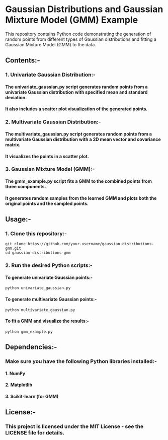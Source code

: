 # Gaussian Distributions and Gaussian Mixture Model (GMM) Example
This repository contains Python code demonstrating the generation of random points from different types of Gaussian distributions and fitting a Gaussian Mixture Model (GMM) to the data.

## Contents:- 
### 1. Univariate Gaussian Distribution:-
#### The univariate_gaussian.py script generates random points from a univariate Gaussian distribution with specified mean and standard deviation.
#### It also includes a scatter plot visualization of the generated points.
### 2. Multivariate Gaussian Distribution:-
#### The multivariate_gaussian.py script generates random points from a multivariate Gaussian distribution with a 2D mean vector and covariance matrix.
#### It visualizes the points in a scatter plot.
### 3. Gaussian Mixture Model (GMM):-
#### The gmm_example.py script fits a GMM to the combined points from three components.
#### It generates random samples from the learned GMM and plots both the original points and the sampled points.
## Usage:-
### 1. Clone this repository:-
` git clone https://github.com/your-username/gaussian-distributions-gmm.git ` <br>
` cd gaussian-distributions-gmm `

### 2. Run the desired Python scripts:-
#### To generate univariate Gaussian points:-
` python univariate_gaussian.py `
#### To generate multivariate Gaussian points:-
` python multivariate_gaussian.py `

#### To fit a GMM and visualize the results:-
` python gmm_example.py `

## Dependencies:-
### Make sure you have the following Python libraries installed:-

#### 1. NumPy
#### 2. Matplotlib
#### 3. Scikit-learn (for GMM)

## License:-
### This project is licensed under the MIT License - see the LICENSE file for details.
